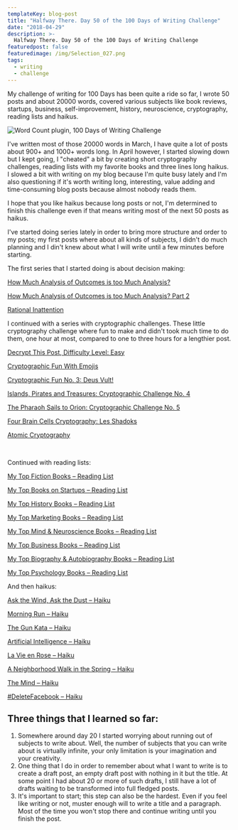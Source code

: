 ```yaml
---
templateKey: blog-post
title: "Halfway There. Day 50 of the 100 Days of Writing Challenge"
date: "2018-04-29"
description: >-
  Halfway There. Day 50 of the 100 Days of Writing Challenge
featuredpost: false
featuredimage: /img/Selection_027.png
tags:
  - writing
  - challenge
---
```


My challenge of writing for 100 Days has been quite a ride so far, I wrote 50 posts and about 20000 words, covered various subjects like book reviews, startups, business, self-improvement, history, neuroscience, cryptography, reading lists and haikus.

![Word Count plugin, 100 Days of Writing Challenge](https://stefantesoi.com/wp-content/uploads/2018/04/Selection_027.png)

I've written most of those 20000 words in March, I have quite a lot of posts about 900+ and 1000+ words long. In April however, I started slowing down but I kept going, I "cheated" a bit by creating short cryptography challenges, reading lists with my favorite books and three lines long haikus.  I slowed a bit with writing on my blog because I'm quite busy lately and I'm also questioning if it's worth writing long, interesting, value adding and time-consuming blog posts because almost nobody reads them.

I hope that you like haikus because long posts or not, I'm determined to finish this challenge even if that means writing most of the next 50 posts as haikus.

I've started doing series lately in order to bring more structure and order to my posts; my first posts where about all kinds of subjects, I didn't do much planning and I din't knew about what I will write until a few minutes before starting.

The first series that I started doing is about decision making:

[How Much Analysis of Outcomes is too Much Analysis?](https://stefantesoi.com/how-much-analysis-of-outcomes-is-too-much-analysis/)

[How Much Analysis of Outcomes is too Much Analysis? Part 2](https://stefantesoi.com/how-much-analysis-is-too-much-part-2/)

[Rational Inattention](https://stefantesoi.com/rational-inattention/)

I continued with a series with cryptographic challenges. These little cryptography challenge where fun to make and didn't took much time to do them, one hour at most, compared to one to three hours for a lengthier post.

[Decrypt This Post, Difficulty Level: Easy](https://stefantesoi.com/decrypt-this-post-difficulty-level-easy/)

[Cryptographic Fun With Emojis](https://stefantesoi.com/cryptographic-fun-with-emojis/)

[Cryptographic Fun No. 3: Deus Vult!](https://stefantesoi.com/cryptographic-fun-no-3-deus-vult/)

[Islands, Pirates and Treasures: Cryptographic Challenge No. 4](https://stefantesoi.com/islands-pirates-and-treasures-cryptographic-challenge-no-4/)

[The Pharaoh Sails to Orion: Cryptographic Challenge No. 5](https://stefantesoi.com/pharaoh-sails-to-orion-cryptographic-challenge-5/)

[Four Brain Cells Cryptography: Les Shadoks](https://stefantesoi.com/four-brain-cells-cryptography-les-shadoks/)

[Atomic Cryptography](https://stefantesoi.com/atomic-cryptography/)

 

Continued with reading lists:

[My Top Fiction Books – Reading List](https://stefantesoi.com/my-top-fiction-books-reading-list/)

[My Top Books on Startups – Reading List](https://stefantesoi.com/my-top-books-on-startups-reading-list/)

[My Top History Books – Reading List](https://stefantesoi.com/my-top-history-books-reading-list/)

[My Top Marketing Books – Reading List](https://stefantesoi.com/my-top-marketing-books-reading-list/)

[My Top Mind & Neuroscience Books – Reading List](https://stefantesoi.com/my-top-mind-neuroscience-books-reading-list/)

[My Top Business Books – Reading List](https://stefantesoi.com/my-top-business-books-reading-list/)

[My Top Biography & Autobiography Books – Reading List](https://stefantesoi.com/my-top-biography-autobiography-books-reading-list/)

[My Top Psychology Books – Reading List](https://stefantesoi.com/my-top-psychology-books-reading-list/)

And then haikus:

[Ask the Wind, Ask the Dust – Haiku](https://stefantesoi.com/ask-the-wind-ask-the-dust-haiku/)

[Morning Run – Haiku](https://stefantesoi.com/morning-run-haiku/)

[The Gun Kata – Haiku](https://stefantesoi.com/the-gun-kata-haiku/)

[Artificial Intelligence – Haiku](https://stefantesoi.com/artificial-intelligence-haiku/)

[La Vie en Rose – Haiku](https://stefantesoi.com/la-vie-en-rose-haiku/)

[A Neighborhood Walk in the Spring – Haiku](https://stefantesoi.com/a-neighborhood-walk-in-the-spring-haiku/)

[The Mind – Haiku](https://stefantesoi.com/the-mind-haiku/)

[#DeleteFacebook – Haiku](https://stefantesoi.com/deletefacebook-haiku/)

## Three things that I learned so far:

1. Somewhere around day 20 I started worrying about running out of subjects to write about. Well, the number of subjects that you can write about is virtually infinite, your only limitation is your imagination and your creativity.
2. One thing that I do in order to remember about what I want to write is to create a draft post, an empty draft post with nothing in it but the title. At some point I had about 20 or more of such drafts, I still have a lot of drafts waiting to be transformed into full fledged posts.
3. It's important to start; this step can also be the hardest. Even if you feel like writing or not, muster enough will to write a title and a paragraph. Most of the time you won't stop there and continue writing until you finish the post.
